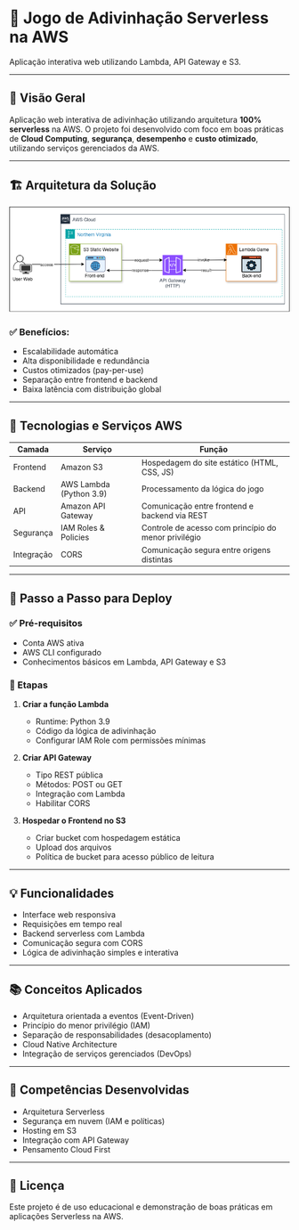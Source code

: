 # 🎯 Jogo de Adivinhação Serverless na AWS  
Aplicação interativa web utilizando Lambda, API Gateway e S3.

---

## 📌 Visão Geral

Aplicação web interativa de adivinhação utilizando arquitetura **100% serverless** na AWS. O projeto foi desenvolvido com foco em boas práticas de **Cloud Computing**, **segurança**, **desempenho** e **custo otimizado**, utilizando serviços gerenciados da AWS.

---

## 🏗️ Arquitetura da Solução

  ![Arquitetura](assets/arquitetura.png)

### ✅ Benefícios:

- Escalabilidade automática  
- Alta disponibilidade e redundância  
- Custos otimizados (pay-per-use)  
- Separação entre frontend e backend  
- Baixa latência com distribuição global  

---

## 🧰 Tecnologias e Serviços AWS

| Camada     | Serviço                 | Função                                                |
|------------|-------------------------|--------------------------------------------------------|
| Frontend   | Amazon S3               | Hospedagem do site estático (HTML, CSS, JS)            |
| Backend    | AWS Lambda (Python 3.9) | Processamento da lógica do jogo                        |
| API        | Amazon API Gateway      | Comunicação entre frontend e backend via REST          |
| Segurança  | IAM Roles & Policies    | Controle de acesso com princípio do menor privilégio   |
| Integração | CORS                    | Comunicação segura entre origens distintas             |

---

## 🚀 Passo a Passo para Deploy

### ✅ Pré-requisitos

- Conta AWS ativa  
- AWS CLI configurado  
- Conhecimentos básicos em Lambda, API Gateway e S3  

### 📌 Etapas

1. **Criar a função Lambda**
   - Runtime: Python 3.9  
   - Código da lógica de adivinhação  
   - Configurar IAM Role com permissões mínimas  

2. **Criar API Gateway**
   - Tipo REST pública  
   - Métodos: POST ou GET  
   - Integração com Lambda  
   - Habilitar CORS  

3. **Hospedar o Frontend no S3**
   - Criar bucket com hospedagem estática  
   - Upload dos arquivos  
   - Política de bucket para acesso público de leitura  

---

## 💡 Funcionalidades

- Interface web responsiva  
- Requisições em tempo real  
- Backend serverless com Lambda  
- Comunicação segura com CORS  
- Lógica de adivinhação simples e interativa  

---

## 📚 Conceitos Aplicados

- Arquitetura orientada a eventos (Event-Driven)  
- Princípio do menor privilégio (IAM)  
- Separação de responsabilidades (desacoplamento)  
- Cloud Native Architecture  
- Integração de serviços gerenciados (DevOps)  

---

## 🌟 Competências Desenvolvidas

- Arquitetura Serverless  
- Segurança em nuvem (IAM e políticas)  
- Hosting em S3  
- Integração com API Gateway  
- Pensamento Cloud First  


---

## 📄 Licença

Este projeto é de uso educacional e demonstração de boas práticas em aplicações Serverless na AWS.
